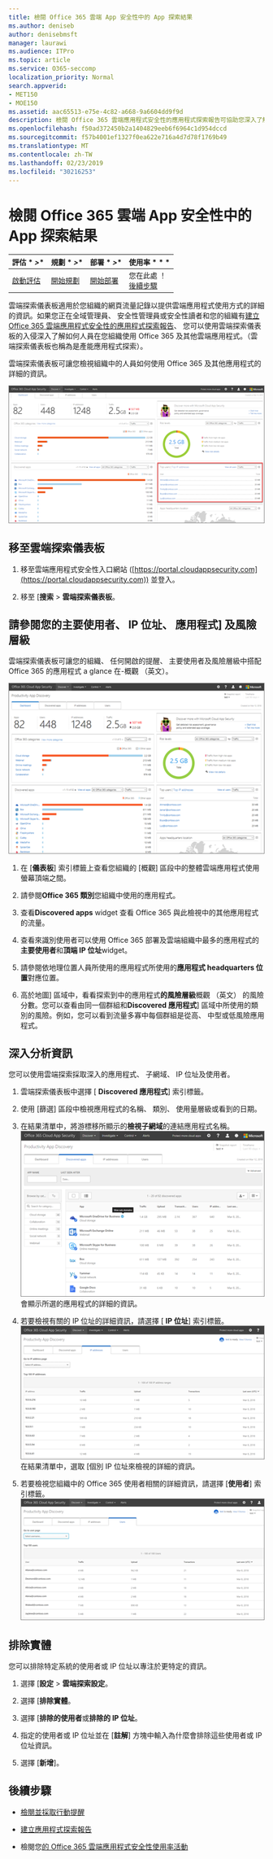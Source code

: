 ```yaml
---
title: 檢閱 Office 365 雲端 App 安全性中的 App 探索結果
ms.author: deniseb
author: denisebmsft
manager: laurawi
ms.audience: ITPro
ms.topic: article
ms.service: O365-seccomp
localization_priority: Normal
search.appverid:
- MET150
- MOE150
ms.assetid: aac65513-e75e-4c82-a668-9a6604dd9f9d
description: 檢閱 Office 365 雲端應用程式安全性的應用程式探索報告可協助您深入了解如何在組織中的人員使用雲端應用程式。您已建立應用程式探索報告使用來自防火牆及 proxy 記錄檔之後，請檢閱應用程式探索儀表板中的結果。
ms.openlocfilehash: f50ad372450b2a1404829eeb6f6964c1d954dccd
ms.sourcegitcommit: f57b4001ef1327f0ea622e716a4d7d78f1769b49
ms.translationtype: MT
ms.contentlocale: zh-TW
ms.lasthandoff: 02/23/2019
ms.locfileid: "30216253"
---
```

# <a name="review-app-discovery-findings-in-office-365-cloud-app-security"></a>檢閱 Office 365 雲端 App 安全性中的 App 探索結果
  
|評估 * *\>**|規劃 * *\>**|部署 * *\>**|使用率 * * *|
|:-----|:-----|:-----|:-----|
|[啟動評估](office-365-cas-overview.md) <br/> |[開始規劃](get-ready-for-office-365-cas.md) <br/> |[開始部署](turn-on-office-365-cas.md) <br/> |您在此處 ！  <br/> [後續步驟](#next-steps) <br/> |
   
雲端探索儀表板適用於您組織的網頁流量記錄以提供雲端應用程式使用方式的詳細的資訊。如果您正在全域管理員、 安全性管理員或安全性讀者和您的組織有[建立 Office 365 雲端應用程式安全性的應用程式探索報告](create-app-discovery-reports-in-ocas.md)、 您可以使用雲端探索儀表板的入侵深入了解如何人員在您組織使用 Office 365 及其他雲端應用程式。（雲端探索儀表板也稱為是產能應用程式探索）。
  
 雲端探索儀表板可讓您檢視組織中的人員如何使用 Office 365 及其他應用程式的詳細的資訊。 
  
![已更新雲端探索儀表板](media/12712681-c0b3-4cb3-b7fd-2cf2ad4e825f.png)
     
## <a name="go-to-the-cloud-discovery-dashboard"></a>移至雲端探索儀表板

1. 移至雲端應用程式安全性入口網站 ([https://portal.cloudappsecurity.com](https://portal.cloudappsecurity.com)) 並登入。
    
2. 移至 [**搜索** \> **雲端探索儀表板**。
    
## <a name="see-your-top-users-ip-addresses-apps-and-risk-levels"></a>請參閱您的主要使用者、 IP 位址、 應用程式] 及風險層級

雲端探索儀表板可讓您的組織、 任何開啟的提醒、 主要使用者及風險層級中搭配 Office 365 的應用程式 a glance 在-概觀 （英文）。
  
![雲端探索 dashboaard](media/06696946-fbdf-4781-b5b8-2ac074fcb2a1.png)
  
1. 在 [**儀表板**] 索引標籤上查看您組織的 [概觀] 區段中的整體雲端應用程式使用螢幕頂端之間。 
    
2. 請參閱**Office 365 類別**您組織中使用的應用程式。 
    
3. 查看**Discovered apps** widget 查看 Office 365 與此檢視中的其他應用程式的流量。 
    
4. 查看來識別使用者可以使用 Office 365 部署及雲端組織中最多的應用程式的**主要使用者**和**頂端 IP 位址**widget。 
    
5. 請參閱依地理位置人員所使用的應用程式所使用的**應用程式 headquarters 位置**對應位置。 
    
6. 高於地圖] 區域中，看看探索到中的應用程式**的風險層級**概觀 （英文） 的風險分數。您可以查看由同一個群組和**Discovered 應用程式**] 區域中所使用的類別的風險。例如，您可以看到流量多寡中每個群組是從高、 中型或低風險應用程式。 
    
## <a name="dive-deeper-into-the-information"></a>深入分析資訊

您可以使用雲端探索採取深入的應用程式、 子網域、 IP 位址及使用者。
  
1. 雲端探索儀表板中選擇 [ **Discovered 應用程式**] 索引標籤。 
    
2. 使用 [篩選] 區段中檢視應用程式的名稱、 類別、 使用量層級或看到的日期。
    
3. 在結果清單中，將游標移所顯示的**檢視子網域**的連結應用程式名稱。<br/> ![將滑鼠指標移至顯示檢視子網域的詳細資訊連結的應用程式旁](media/4a212215-8a2c-46fd-9ef9-89e4064658a6.png)<br/>會顯示所選的應用程式的詳細的資訊。
    
4. 若要檢視有關的 IP 位址的詳細資訊，請選擇 [ **IP 位址**] 索引標籤。<br/>![雲端探索顯示 IP 位址的詳細的資訊](media/0c742bf6-da9e-4d22-8656-a27a5007d5d5.png)<br/>在結果清單中，選取 [個別 IP 位址來檢視的詳細的資訊。
    
5. 若要檢視您組織中的 Office 365 使用者相關的詳細資訊，請選擇 [**使用者**] 索引標籤。<br/>![雲端探索-使用者資訊](media/2d9c2d85-01e6-4057-8020-d9a68f26bbac.png)
  
## <a name="exclude-entities"></a>排除實體

您可以排除特定系統的使用者或 IP 位址以專注於更特定的資訊。
  
1. 選擇 [**設定** \> **雲端探索設定**。
    
2. 選擇 [**排除實體**。
    
3. 選擇 [**排除的使用者**或**排除的 IP 位址**。
    
4. 指定的使用者或 IP 位址並在 [**註解**] 方塊中輸入為什麼會排除這些使用者或 IP 位址資訊。 
    
5. 選擇 [**新增**]。
    
## <a name="next-steps"></a>後續步驟

- [檢閱並採取行動提醒](review-office-365-cas-alerts.md)
    
- [建立應用程式探索報告](create-app-discovery-reports-in-ocas.md)
    
- 檢閱您[的 Office 365 雲端應用程式安全性使用率活動](utilization-activities-for-ocas.md)
    


